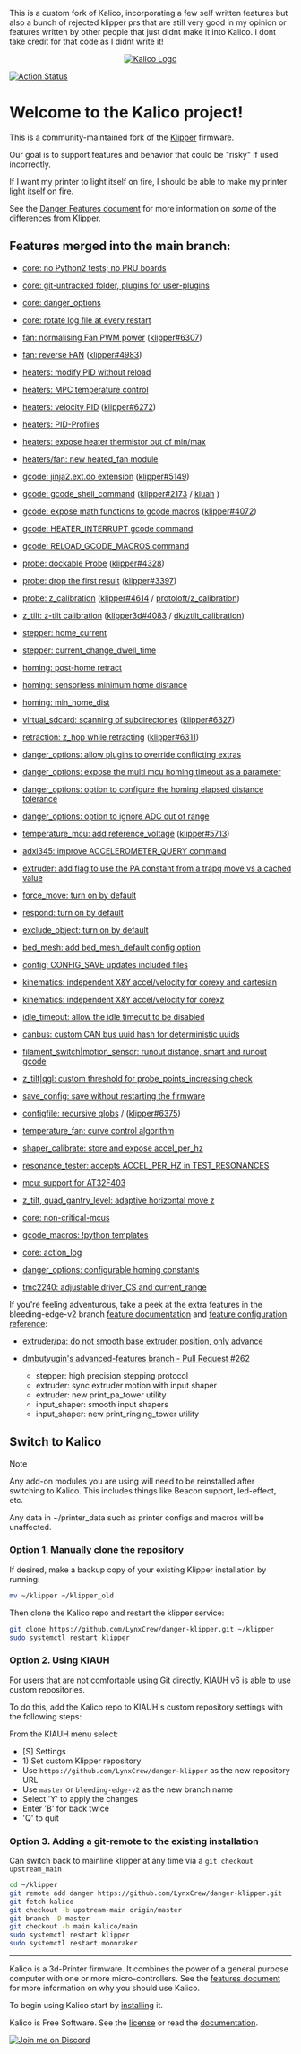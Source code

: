 This is a custom fork of Kalico, incorporating a few self written features but also a bunch of rejected klipper prs that are still very good in my opinion or features written by other people that just didnt make it into Kalico.
I dont take credit for that code as I didnt write it!

<p align="center"><a href="https://docs.kalico.gg"><img align="center" src="docs/logo/kalico-big.png" alt="Kalico Logo"></a></p>

[![Action Status](https://github.com/KalicoCrew/kalico/actions/workflows/ci-build_test.yaml/badge.svg?branch=main)](https://github.com/KalicoCrew/kalico/actions/workflows/ci-build_test.yaml)

# Welcome to the Kalico project!

This is a community-maintained fork of the [Klipper](https://github.com/Klipper3d/klipper) firmware.

Our goal is to support features and behavior that could be "risky" if used incorrectly.

If I want my printer to light itself on fire, I should be able to make my printer light itself on fire.

See the [Danger Features document](https://docs.kalico.gg/Danger_Features.html) for more information on *some* of the differences from Klipper.

## Features merged into the main branch:

- [core: no Python2 tests; no PRU boards](https://github.com/KalicoCrew/kalico/pull/39)

- [core: git-untracked folder, plugins for user-plugins](https://github.com/KalicoCrew/kalico/pull/82)

- [core: danger_options](https://github.com/KalicoCrew/kalico/pull/67)

- [core: rotate log file at every restart](https://github.com/KalicoCrew/kalico/pull/181)

- [fan: normalising Fan PWM power](https://github.com/KalicoCrew/kalico/pull/44) ([klipper#6307](https://github.com/Klipper3d/klipper/pull/6307))

- [fan: reverse FAN](https://github.com/KalicoCrew/kalico/pull/51) ([klipper#4983](https://github.com/Klipper3d/klipper/pull/4983))

- [heaters: modify PID without reload](https://github.com/KalicoCrew/kalico/pull/35)

- [heaters: MPC temperature control](https://github.com/KalicoCrew/kalico/pull/333)

- [heaters: velocity PID](https://github.com/KalicoCrew/kalico/pull/47) ([klipper#6272](https://github.com/Klipper3d/klipper/pull/6272))

- [heaters: PID-Profiles](https://github.com/KalicoCrew/kalico/pull/162)

- [heaters: expose heater thermistor out of min/max](https://github.com/KalicoCrew/kalico/pull/182)

- [heaters/fan: new heated_fan module](https://github.com/KalicoCrew/kalico/pull/259)

- [gcode: jinja2.ext.do extension](https://github.com/KalicoCrew/kalico/pull/26) ([klipper#5149](https://github.com/Klipper3d/klipper/pull/5149))

- [gcode: gcode_shell_command](https://github.com/KalicoCrew/kalico/pull/71) ([klipper#2173](https://github.com/Klipper3d/klipper/pull/2173) / [kiuah](https://github.com/dw-0/kiauh/blob/master/resources/gcode_shell_command.py) )

- [gcode: expose math functions to gcode macros](https://github.com/KalicoCrew/kalico/pull/173) ([klipper#4072](https://github.com/Klipper3d/klipper/pull/4072))

- [gcode: HEATER_INTERRUPT gcode command](https://github.com/KalicoCrew/kalico/pull/94)

- [gcode: RELOAD_GCODE_MACROS command](https://github.com/KalicoCrew/kalico/pull/305)

- [probe: dockable Probe](https://github.com/KalicoCrew/kalico/pull/43) ([klipper#4328](https://github.com/Klipper3d/klipper/pull/4328))

- [probe: drop the first result](https://github.com/KalicoCrew/kalico/pull/2) ([klipper#3397](https://github.com/Klipper3d/klipper/issues/3397))

- [probe: z_calibration](https://github.com/KalicoCrew/kalico/pull/31) ([klipper#4614](https://github.com/Klipper3d/klipper/pull/4614) / [protoloft/z_calibration](https://github.com/protoloft/klipper_z_calibration))

- [z_tilt: z-tilt calibration](https://github.com/KalicoCrew/kalico/pull/105) ([klipper3d#4083](https://github.com/Klipper3d/klipper/pull/4083) / [dk/ztilt_calibration](https://github.com/KalicoCrew/kalico/pull/54))

- [stepper: home_current](https://github.com/KalicoCrew/kalico/pull/65)

- [stepper: current_change_dwell_time](https://github.com/KalicoCrew/kalico/pull/90)

- [homing: post-home retract](https://github.com/KalicoCrew/kalico/pull/65)

- [homing: sensorless minimum home distance](https://github.com/KalicoCrew/kalico/pull/65)

- [homing: min_home_dist](https://github.com/KalicoCrew/kalico/pull/90)

- [virtual_sdcard: scanning of subdirectories](https://github.com/KalicoCrew/kalico/pull/68) ([klipper#6327](https://github.com/Klipper3d/klipper/pull/6327))

- [retraction: z_hop while retracting](https://github.com/KalicoCrew/kalico/pull/83) ([klipper#6311](https://github.com/Klipper3d/klipper/pull/6311))

- [danger_options: allow plugins to override conflicting extras](https://github.com/KalicoCrew/kalico/pull/82)

- [danger_options: expose the multi mcu homing timeout as a parameter](https://github.com/KalicoCrew/kalico/pull/93)

- [danger_options: option to configure the homing elapsed distance tolerance](https://github.com/KalicoCrew/kalico/pull/110)

- [danger_options: option to ignore ADC out of range](https://github.com/KalicoCrew/kalico/pull/129)

- [temperature_mcu: add reference_voltage](https://github.com/KalicoCrew/kalico/pull/99) ([klipper#5713](https://github.com/Klipper3d/klipper/pull/5713))

- [adxl345: improve ACCELEROMETER_QUERY command](https://github.com/KalicoCrew/kalico/pull/124)

- [extruder: add flag to use the PA constant from a trapq move vs a cached value](https://github.com/KalicoCrew/kalico/pull/132)

- [force_move: turn on by default](https://github.com/KalicoCrew/kalico/pull/135)

- [respond: turn on by default](https://github.com/KalicoCrew/kalico/pull/296)

- [exclude_object: turn on by default](https://github.com/KalicoCrew/kalico/pull/306)

- [bed_mesh: add bed_mesh_default config option](https://github.com/KalicoCrew/kalico/pull/143)

- [config: CONFIG_SAVE updates included files](https://github.com/KalicoCrew/kalico/pull/153)

- [kinematics: independent X&Y accel/velocity for corexy and cartesian](https://github.com/KalicoCrew/kalico/pull/4)

- [kinematics: independent X&Y accel/velocity for corexz](https://github.com/KalicoCrew/kalico/pull/267)

- [idle_timeout: allow the idle timeout to be disabled](https://github.com/KalicoCrew/kalico/issues/165)

- [canbus: custom CAN bus uuid hash for deterministic uuids](https://github.com/KalicoCrew/kalico/pull/156)

- [filament_switch|motion_sensor:  runout distance, smart and runout gcode](https://github.com/KalicoCrew/kalico/pull/158)

- [z_tilt|qgl: custom threshold for probe_points_increasing check](https://github.com/KalicoCrew/kalico/pull/189)

- [save_config: save without restarting the firmware](https://github.com/KalicoCrew/kalico/pull/191)

- [configfile: recursive globs](https://github.com/KalicoCrew/kalico/pull/200) / ([klipper#6375](https://github.com/Klipper3d/klipper/pull/6375))

- [temperature_fan: curve control algorithm](https://github.com/KalicoCrew/kalico/pull/193)

- [shaper_calibrate: store and expose accel_per_hz](https://github.com/KalicoCrew/kalico/pull/224)

- [resonance_tester: accepts ACCEL_PER_HZ in TEST_RESONANCES](https://github.com/KalicoCrew/kalico/pull/312)

- [mcu: support for AT32F403](https://github.com/KalicoCrew/kalico/pull/284)

- [z_tilt, quad_gantry_level: adaptive horizontal move z](https://github.com/KalicoCrew/kalico/pull/336)

- [core: non-critical-mcus](https://github.com/KalicoCrew/kalico/pull/339)

- [gcode_macros: !python templates](https://github.com/KalicoCrew/kalico/pull/360)

- [core: action_log](https://github.com/KalicoCrew/kalico/pull/367)

- [danger_options: configurable homing constants](https://github.com/KalicoCrew/kalico/pull/378)

- [tmc2240: adjustable driver_CS and current_range](https://github.com/KalicoCrew/kalico/pull/556)

If you're feeling adventurous, take a peek at the extra features in the bleeding-edge-v2 branch [feature documentation](docs/Bleeding_Edge.md)
and [feature configuration reference](docs/Config_Reference_Bleeding_Edge.md):

- [extruder/pa: do not smooth base extruder position, only advance](https://github.com/KalicoCrew/kalico/pull/266)

- [dmbutyugin's advanced-features branch - Pull Request #262](https://github.com/KalicoCrew/kalico/pull/262)
  - stepper: high precision stepping protocol
  - extruder: sync extruder motion with input shaper
  - extruder: new print_pa_tower utility
  - input_shaper: smooth input shapers
  - input_shaper: new print_ringing_tower utility

## Switch to Kalico

> [!NOTE]
> Any add-on modules you are using will need to be reinstalled after switching to Kalico. This includes things like Beacon support, led-effect, etc.
>
> Any data in ~/printer_data such as printer configs and macros will be unaffected.

### Option 1. Manually clone the repository

If desired, make a backup copy of your existing Klipper installation by running:

```bash
mv ~/klipper ~/klipper_old
```

Then clone the Kalico repo and restart the klipper service:

```bash
git clone https://github.com/LynxCrew/danger-klipper.git ~/klipper
sudo systemctl restart klipper
```

### Option 2. Using KIAUH

For users that are not comfortable using Git directly, [KIAUH v6](https://github.com/dw-0/kiauh) is able to use custom repositories.

To do this, add the Kalico repo to KIAUH's custom repository settings with the following steps:

From the KIAUH menu select:

- [S] Settings
- 1\) Set custom Klipper repository
- Use `https://github.com/LynxCrew/danger-klipper` as the new repository URL
- Use `master` or `bleeding-edge-v2` as the new branch name
- Select 'Y' to apply the changes
- Enter 'B' for back twice
- 'Q' to quit

### Option 3. Adding a git-remote to the existing installation
Can switch back to mainline klipper at any time via a `git checkout upstream_main`

```bash
cd ~/klipper
git remote add danger https://github.com/LynxCrew/danger-klipper.git
git fetch kalico
git checkout -b upstream-main origin/master
git branch -D master
git checkout -b main kalico/main
sudo systemctl restart klipper
sudo systemctl restart moonraker
```

---

Kalico is a 3d-Printer firmware. It combines the power of a general
purpose computer with one or more micro-controllers. See the
[features document](https://docs.kalico.gg/Features.html) for more
information on why you should use Kalico.

To begin using Kalico start by
[installing](https://docs.kalico.gg/Installation.html) it.

Kalico is Free Software. See the [license](COPYING) or read the
[documentation](https://docs.kalico.gg/Overview.html).

[![Join me on Discord](https://discord.com/api/guilds/1297243471442214913/widget.png?style=banner2)](https://kalico.gg/discord)
